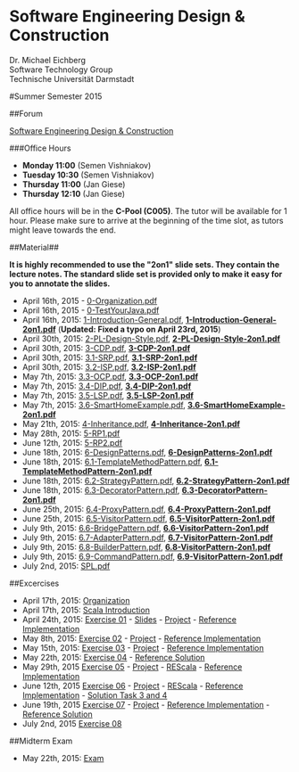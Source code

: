 Software Engineering Design & Construction
===
Dr. Michael Eichberg  
Software Technology Group  
Technische Universität Darmstadt

#Summer Semester 2015

##Forum

[Software Engineering Design & Construction](https://www.fachschaft.informatik.tu-darmstadt.de/forum//viewforum.php?f=234)

###Office Hours
* **Monday 11:00** (Semen Vishniakov)
* **Tuesday 10:30** (Semen Vishniakov)
* **Thursday 11:00** (Jan Giese)
* **Thursday 12:10** (Jan Giese)

All office hours will be in the **C-Pool (C005)**. The tutor will be available for 1 hour.
Please make sure to arrive at the beginning of the time slot, as tutors might leave towards the end.

##Material##

**It is highly recommended to use the "2on1" slide sets. They contain the lecture notes. The standard slide set is provided only to make it easy for you to annotate the slides.**

 * April 16th, 2015 - [0-Organization.pdf](0-Organization.pdf)  
 * April 16th, 2015 - [0-TestYourJava.pdf](0-TestYourJava.pdf)  
 * April 16th, 2015: [1-Introduction-General.pdf](1-Introduction-General.pdf), **[1-Introduction-General-2on1.pdf](1-Introduction-General-2on1.pdf)** (**Updated: Fixed a typo on April 23rd, 2015**)   
 * April 30th, 2015: [2-PL-Design-Style.pdf](2-PL-Design-Style.pdf), **[2-PL-Design-Style-2on1.pdf](2-PL-Design-Style-2on1.pdf)**
 * April 30th, 2015: [3-CDP.pdf](3-CDP.pdf), **[3-CDP-2on1.pdf](3-CDP-2on1.pdf)**  
 * April 30th, 2015: [3.1-SRP.pdf](3.1-SRP.pdf), **[3.1-SRP-2on1.pdf](3.1-SRP-2on1.pdf)**  
 * April 30th, 2015: [3.2-ISP.pdf](3.2-ISP.pdf), **[3.2-ISP-2on1.pdf](3.2-ISP-2on1.pdf)**  
 * May 7th, 2015: [3.3-OCP.pdf](3.3-OCP.pdf), **[3.3-OCP-2on1.pdf](3.3-OCP-2on1.pdf)**  
 * May 7th, 2015: [3.4-DIP.pdf](3.4-DIP.pdf), **[3.4-DIP-2on1.pdf](3.4-DIP-2on1.pdf)**  
 * May 7th, 2015: [3.5-LSP.pdf](3.5-LSP.pdf), **[3.5-LSP-2on1.pdf](3.5-LSP-2on1.pdf)** 
 * May 7th, 2015: [3.6-SmartHomeExample.pdf](3.6-SmartHomeExample.pdf), **[3.6-SmartHomeExample-2on1.pdf](3.6-SmartHomeExample-2on1.pdf)**
 * May 21th, 2015: [4-Inheritance.pdf](4-Inheritance.pdf), **[4-Inheritance-2on1.pdf](4-Inheritance-2on1.pdf)**
 * May 28th, 2015: [5-RP1.pdf](5-RP1.pdf)
 * June 12th, 2015: [5-RP2.pdf](5-RP2.pdf)
 * June 18th, 2015: [6-DesignPatterns.pdf](6-DesignPatterns.pdf), **[6-DesignPatterns-2on1.pdf](6-DesignPatterns-2on1.pdf)**
 * June 18th, 2015: [6.1-TemplateMethodPattern.pdf](6.1-TemplateMethodPattern.pdf), **[6.1-TemplateMethodPattern-2on1.pdf](6.1-TemplateMethodPattern-2on1.pdf)**
 * June 18th, 2015: [6.2-StrategyPattern.pdf](6.2-StrategyPattern.pdf), **[6.2-StrategyPattern-2on1.pdf](6.2-StrategyPattern-2on1.pdf)**
 * June 18th, 2015: [6.3-DecoratorPattern.pdf](6.3-DecoratorPattern.pdf), **[6.3-DecoratorPattern-2on1.pdf](6.3-DecoratorPattern-2on1.pdf)**
 * June 25th, 2015: [6.4-ProxyPattern.pdf](6.4-ProxyPattern.pdf), **[6.4-ProxyPattern-2on1.pdf](6.4-ProxyPattern-2on1.pdf)**
 * June 25th, 2015: [6.5-VisitorPattern.pdf](6.5-VisitorPattern.pdf), **[6.5-VisitorPattern-2on1.pdf](6.5-VisitorPattern-2on1.pdf)**
 * July 9th, 2015: [6.6-BridgePattern.pdf](6.6-BridgePattern.pdf), **[6.6-VisitorPattern-2on1.pdf](6.6-BridgePattern-2on1.pdf)**
 * July 9th, 2015: [6.7-AdapterPattern.pdf](6.7-AdapterPattern.pdf), **[6.7-VisitorPattern-2on1.pdf](6.7-AdapterPattern-2on1.pdf)**
 * July 9th, 2015: [6.8-BuilderPattern.pdf](6.8-BuilderPattern.pdf), **[6.8-VisitorPattern-2on1.pdf](6.8-BuilderPattern-2on1.pdf)**
 * July 9th, 2015: [6.9-CommandPattern.pdf](6.9-CommandPattern.pdf), **[6.9-VisitorPattern-2on1.pdf](6.9-CommandPattern-2on1.pdf)**
 * July 2nd, 2015: [SPL.pdf](SPL.pdf)

##Excercises


 * April 17th, 2015: [Organization](Exercises/ex00/orga.pdf)  
 * April 17th, 2015: [Scala Introduction](Exercises/ex00/scala.pdf)  
 * April 24th, 2015: [Exercise 01](Exercises/ex01/ex01.pdf) - [Slides](Exercises/ex01/ex01slides.pdf) - [Project](Exercises/ex01/ex01.zip) - [Reference Implementation](Exercises/ex01/ex01_solution.zip)  
 * May 8th, 2015: [Exercise 02](Exercises/ex02/ex02.pdf) - [Project](Exercises/ex02/ex02.zip) - [Reference Implementation](Exercises/ex02/ex02_solution.zip)
 * May 15th, 2015: [Exercise 03](Exercises/ex03/ex03.pdf) - [Project](Exercises/ex03/ex03.zip) - [Reference Implementation](Exercises/ex03/ex03_solution.zip)  
 * May 22th, 2015: [Exercise 04](Exercises/ex04/ex04.pdf) - [Reference Solution](Exercises/ex04/ex04_solution.pdf) 
 * May 29th, 2015 [Exercise 05](Exercises/ex05/ex05.pdf) - [Project](Exercises/ex05/ex05.zip) - [REScala](http://www.rescala-lang.com) - [Reference Implementation](Exercises/ex05/ex05_solution.zip)
 * June 12th, 2015 [Exercise 06](Exercises/ex06/ex06.pdf) - [Project](Exercises/ex06/ex06.zip) - [REScala](http://www.rescala-lang.com) - [Reference Implementation](Exercises/ex06/ex06_solution.zip) - [Solution Task 3 and 4](Exercises/ex06/Task3andTask4.pdf)
 * June 19th, 2015 [Exercise 07](Exercises/ex07/ex07.pdf) - [Project](Exercises/ex07/ex07.zip) - [Reference Implementation](Exercsises/ex07/ex07_solution.zip) - [Reference Solution](Exercises/ex07/ex07_solution.pdf)
 * July 2nd, 2015 [Exercise 08](Exercises/ex08/ex08.pdf)
 
 
##Midterm Exam
  
 * May 22th, 2015: [Exam](midterm/exam.pdf)
  
 

